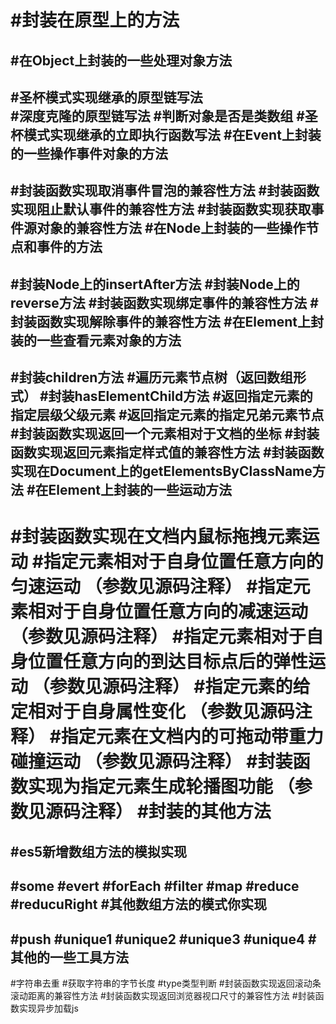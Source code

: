 #封装在原型上的方法
========
#在Object上封装的一些处理对象方法
------
#圣杯模式实现继承的原型链写法  
#深度克隆的原型链写法
#判断对象是否是类数组
#圣杯模式实现继承的立即执行函数写法
#在Event上封装的一些操作事件对象的方法
------
#封装函数实现取消事件冒泡的兼容性方法
#封装函数实现阻止默认事件的兼容性方法
#封装函数实现获取事件源对象的兼容性方法
#在Node上封装的一些操作节点和事件的方法
------
#封装Node上的insertAfter方法
#封装Node上的reverse方法
#封装函数实现绑定事件的兼容性方法
#封装函数实现解除事件的兼容性方法
#在Element上封装的一些查看元素对象的方法
------
#封装children方法
#遍历元素节点树（返回数组形式）
#封装hasElementChild方法
#返回指定元素的指定层级父级元素
#返回指定元素的指定兄弟元素节点
#封装函数实现返回一个元素相对于文档的坐标
#封装函数实现返回元素指定样式值的兼容性方法
#封装函数实现在Document上的getElementsByClassName方法
#在Element上封装的一些运动方法
------
#封装函数实现在文档内鼠标拖拽元素运动
#指定元素相对于自身位置任意方向的匀速运动  （参数见源码注释）
#指定元素相对于自身位置任意方向的减速运动  （参数见源码注释）
#指定元素相对于自身位置任意方向的到达目标点后的弹性运动  （参数见源码注释）
#指定元素的给定相对于自身属性变化  （参数见源码注释）
#指定元素在文档内的可拖动带重力碰撞运动  （参数见源码注释）
#封装函数实现为指定元素生成轮播图功能  （参数见源码注释）
#封装的其他方法
========
#es5新增数组方法的模拟实现
------
#some
#evert
#forEach
#filter
#map
#reduce
#reducuRight
#其他数组方法的模式你实现
------
#push
#unique1
#unique2
#unique3
#unique4
#其他的一些工具方法
------
#字符串去重
#获取字符串的字节长度
#type类型判断
#封装函数实现返回滚动条滚动距离的兼容性方法
#封装函数实现返回浏览器视口尺寸的兼容性方法
#封装函数实现异步加载js
